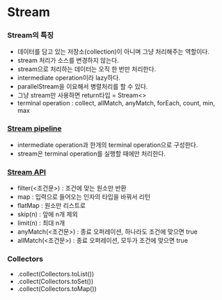 # Stream
### Stream의 특징
- 데이터를 담고 있는 저장소(collection)이 아니며 그냥 처리해주는 역할이다.
- stream 처리가 소스를 변경하지 않는다.
- stream으로 처리하는 데이터는 오직 한 번만 처리한다.
- intermediate operation이라 lazy하다.
- parallelStream을 이요해서 병렬처리를 할 수 있다.
- 그냥 stream만 사용하면 return타입 = Stream<>
- terminal operation : collect, allMatch, anyMatch, forEach, count, min, max

### [Stream pipeline](https://github.com/Hyun-juhee/Java-Study/blob/main/java8/src/stream/src/StreamPipeline.java)
- intermediate operation과 한개의 terminal operation으로 구성한다. 
- stream은 terminal operation를 실행할 때에만 처리한다. 

### [Stream API](https://github.com/Hyun-juhee/Java-Study/blob/main/java8/src/stream/src/StreamApi.java)
- filter(<조건문>) : 조건에 맞는 원소만 반환
- map : 입력으로 들어오는 인자의 타입을 바꿔서 리턴
- flatMap : 원소만 리스트로 
- skip(n) : 앞에 n개 제외
- limit(n) : 최대 n개
- anyMatch(<조건문>) : 종료 오퍼레이션, 하나라도 조건에 맞으면 true
- allMatch(<조건문>) : 종료 오퍼레이션, 모두가 조건에 맞으면 true

### Collectors
- .collect(Collectors.toList())
- .collect(Collectors.toSet())
- .collect(Collectors.toMap()) 